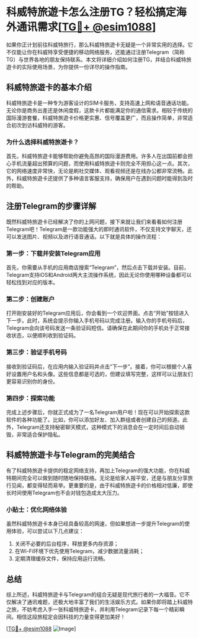 # 科威特旅遊卡怎么注册TG？轻松搞定海外通讯需求[[TG💪+ @esim1088](https://t.me/s/esim1088)]

如果你正计划前往科威特旅行，那么科威特旅遊卡无疑是一个非常实用的选择。它不仅能让你在科威特享受便捷的移动网络服务，还能通过注册Telegram（简称TG）与世界各地的朋友保持联系。本文将详细介绍如何注册TG，并结合科威特旅遊卡的实际使用场景，为你提供一份详尽的操作指南。

## 科威特旅遊卡的基本介绍

科威特旅遊卡是一种专为游客设计的SIM卡服务，支持高速上网和语音通话功能。无论你是商务出差还是休闲度假，这款卡片都能满足你的通信需求。相较于传统的国际漫游套餐，科威特旅遊卡价格更实惠、信号覆盖更广，而且操作简单，非常适合初次到访科威特的游客。

### 为什么选择科威特旅遊卡？

首先，科威特旅遊卡能够帮助你避免高昂的国际漫游费用。许多人在出国前都会担心手机流量超出预算的问题，而使用科威特旅遊卡则完全不用担心这一点。其次，它的网络速度非常快，无论是刷社交媒体、观看视频还是在线办公都非常流畅。此外，科威特旅遊卡还提供了多种语言客服支持，确保用户在遇到问题时能得到及时的帮助。

## 注册Telegram的步骤详解

既然科威特旅遊卡已经解决了你的上网问题，接下来就让我们来看看如何注册Telegram吧！Telegram是一款功能强大的即时通讯软件，不仅支持文字聊天，还可以发送图片、视频以及进行语音通话。以下就是具体的操作流程：

### 第一步：下载并安装Telegram应用

首先，你需要从手机的应用商店搜索“Telegram”，然后点击下载并安装。目前，Telegram支持iOS和Android两大主流操作系统，因此无论你使用哪种设备都可以轻松找到对应的版本。

### 第二步：创建账户

打开刚安装好的Telegram应用后，你会看到一个欢迎界面。点击“开始”按钮进入下一步。此时，系统会提示你输入手机号码以完成注册。输入你的手机号码后，Telegram会向该号码发送一条验证码短信。请确保在此期间你的手机处于正常接收状态，以便顺利收到验证码。

### 第三步：验证手机号码

接收到验证码后，在应用内输入验证码并点击“下一步”。接着，你可以根据个人喜好设置用户名和头像。这些信息都是可选的，但建议填写完整，这样可以让朋友们更容易识别你的身份。

### 第四步：探索功能

完成上述步骤后，你就正式成为了一名Telegram用户啦！现在可以开始探索这款软件的各种功能了。比如，你可以添加好友、加入群组或者创建自己的频道。此外，Telegram还支持秘密聊天模式，这种模式下的消息会在一定时间后自动销毁，非常适合保护隐私。

## 科威特旅遊卡与Telegram的完美结合

有了科威特旅遊卡提供的稳定网络支持，再加上Telegram的强大功能，你在科威特期间完全可以做到随时随地保持联络。无论是给家人报平安，还是与朋友分享旅行见闻，都变得轻而易举。更重要的是，由于科威特旅遊卡的价格相对低廉，即使长时间使用Telegram也不会对钱包造成太大压力。

### 小贴士：优化网络体验

虽然科威特旅遊卡本身已经具备较高的网速，但如果想进一步提升Telegram的使用体验，可以尝试以下几点建议：
1. 关闭不必要的后台程序，释放更多内存资源；
2. 在Wi-Fi环境下优先使用Telegram，减少数据流量消耗；
3. 定期清理缓存文件，保持应用运行流畅。

## 总结

综上所述，科威特旅遊卡与Telegram的组合无疑是现代旅行者的一大福音。它不仅解决了通讯难题，还极大地丰富了我们的生活娱乐方式。如果你即将踏上科威特之旅，不妨考虑入手一张科威特旅遊卡，并利用Telegram记录下每一个精彩瞬间。相信这段旅程定会因科技的力量变得更加美好！

[[TG💪+ @esim1088](https://t.me/s/esim1088) ![Image](https://i.postimg.cc/4NQfJmqS/Snipaste-2025-05-13-00-14-12.png)]